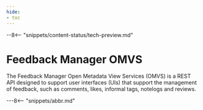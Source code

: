 ```yaml
---
hide:
- toc
---
```


<!-- SPDX-License-Identifier: CC-BY-4.0 -->
<!-- Copyright Contributors to the Egeria project. -->

--8<-- "snippets/content-status/tech-preview.md"

# Feedback Manager OMVS

The Feedback Manager Open Metadata View Services (OMVS) is a REST API designed to support user interfaces (UIs) that support the management of feedback, such as comments, likes, informal tags, notelogs and reviews.

---8<-- "snippets/abbr.md"






